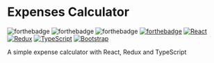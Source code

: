 # Expenses Calculator

![forthebadge](https://forthebadge.com/images/badges/uses-html.svg)
![forthebadge](https://forthebadge.com/images/badges/uses-css.svg)
![forthebadge](https://forthebadge.com/images/badges/uses-js.svg)
[![forthebadge](https://forthebadge.com/images/badges/uses-git.svg)](https://github.com/ArthurBlanc)
[![React](https://img.shields.io/badge/react-20232a?style=for-the-badge&logo=react&logocolor=61dafb)](https://reactjs.org/)
[![Redux](https://img.shields.io/badge/Redux-593D88?style=for-the-badge&logo=redux&logoColor=white)](https://redux.js.org/)
[![TypeScript](https://img.shields.io/badge/TypeScript-593D88?style=for-the-badge&logo=typescript&logoColor=white)](https://www.typescriptlang.org/)
[![Bootstrap](https://img.shields.io/badge/Bootstrap-593D88?style=for-the-badge&logo=bootstrap&logoColor=white)](https://www.typescriptlang.org/)

A simple expense calculator with React, Redux and TypeScript
